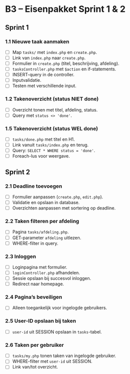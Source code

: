 # B3 – Eisenpakket Sprint 1 & 2

## Sprint 1

### 1.1 Nieuwe taak aanmaken
- [ ] Map `tasks/` met `index.php` en `create.php`.
- [ ] Link van `index.php` naar `create.php`.
- [ ] Formulier in `create.php` (titel, beschrijving, afdeling).
- [ ] `tasksController.php` met `$action` en if-statements.
- [ ] INSERT-query in de controller.
- [ ] Inputvalidatie.
- [ ] Testen met verschillende input.

### 1.2 Takenoverzicht (status NIET done)
- [ ] Overzicht tonen met titel, afdeling, status.
- [ ] Query met `status <> 'done'`.

### 1.5 Takenoverzicht (status WEL done)
- [ ] `tasks/done.php` met titel en H1.
- [ ] Link vanuit `tasks/index.php` en terug.
- [ ] Query: `SELECT * WHERE status = 'done'`.
- [ ] Foreach-lus voor weergave.

## Sprint 2

### 2.1 Deadline toevoegen
- [ ] Formulier aanpassen (`create.php`, `edit.php`).
- [ ] Validatie en opslaan in database.
- [ ] Overzichten aanpassen met sortering op deadline.

### 2.2 Taken filteren per afdeling
- [ ] Pagina `tasks/afdeling.php`.
- [ ] GET-parameter `afdeling` uitlezen.
- [ ] WHERE-filter in query.

### 2.3 Inloggen
- [ ] Loginpagina met formulier.
- [ ] `loginController.php` afhandelen.
- [ ] Sessie opslaan bij succesvol inloggen.
- [ ] Redirect naar homepage.

### 2.4 Pagina’s beveiligen
- [ ] Alleen toegankelijk voor ingelogde gebruikers.

### 2.5 User-ID opslaan bij taken
- [ ] `user-id` uit SESSION opslaan in `tasks`-tabel.

### 2.6 Taken per gebruiker
- [ ] `tasks/my.php` tonen taken van ingelogde gebruiker.
- [ ] WHERE-filter met `user-id` uit SESSION.
- [ ] Link van/tot overzicht.
